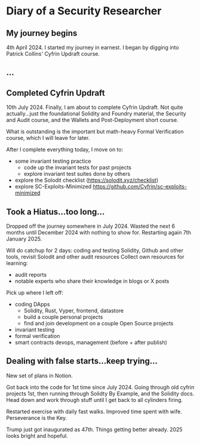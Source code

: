 # Diary of a Security Researcher

## My journey begins

4th April 2024. I started my journey in earnest. I began by digging into Patrick Collins' Cyfrin Updraft course.

## ...

## Completed Cyfrin Updraft

10th July 2024. Finally, I am about to complete Cyfrin Updraft. Not quite actually...just the foundational Solidity and Foundry material, the Security and Audit course, and the Wallets and Post-Deployment short course.

What is outstanding is the important but math-heavy Formal Verification course, which I will leave for later.

After I complete everything today, I move on to:
- some invariant testing practice
  - code up the invariant tests for past projects
  - explore invariant test suites done by others
- explore the Solodit checklist (https://solodit.xyz/checklist)
- explore SC-Exploits-Minimized https://github.com/Cyfrin/sc-exploits-minimized

## Took a Hiatus...too long...

Dropped off the journey somewhere in July 2024. Wasted the next 6 months until December 2024 with nothing to show for.
Restarting again 7th January 2025.

Will do catchup for 2 days: coding and testing Solidity, Github and other tools, revisit Solodit and other audit resources
Collect own resources for learning:
- audit reports
- notable experts who share their knowledge in blogs or X posts

Pick up where I left off:
- coding DApps
  - Solidity, Rust, Vyper, frontend, datastore
  - build a couple personal projects
  - find and join development on a couple Open Source projects
- invariant testing
- formal verification
- smart contracts devops, management (before + after publish)

## Dealing with false starts...keep trying...

New set of plans in Notion.

Got back into the code for 1st time since July 2024. Going through old cyfrin projects 1st, then running through Solidty By Example, and the Solidity docs. Head down and work through stuff until I get back to all cylinders firing.

Restarted exercise with daily fast walks. Improved time spent with wife. Perseverance is the Key.

Trump just got inaugurated as 47th. Things getting better already. 2025 looks bright and hopeful.